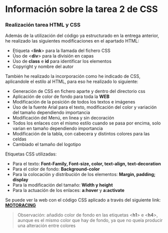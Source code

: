 # Información sobre la tarea 2 de CSS

### Realización tarea HTML y CSS

Además de la utilización del código ya estructurado en la entrega anterior, he realizado las siguientes modificaciones en el apartado HTML:
* Etiqueta <**link**> para la llamada del fichero CSS
* Úso de <**div**> para la división en capas
* Úso de **class** e **id** para identificar los elementos
* Copyright y nombre del autor

También he realizado la incorporación como he indicado de CSS, aplicandole el estilo al HTML, para eso he realizado lo siguiente:
* Generación de CSS en fichero aparte y dentro del directorio css
* Aplicación de color de fondo para toda la **WEB**
* Modificación de la posición de todos los textos e imágenes
* Úso de la fuente Arial para el texto, modificación del color y variación del tamaño dependiendo importancia
* Modificación del Menú, en linea y sin decoración
* Todos los enlaces con el mismo estilo cuando se pasa por encima, solo varian en tamaño dependiendo importancia
* Modificación de la tabla, con cabecera y distintos colores para las celdas
* Cambiado el tamaño del logotipo

Etiquetas CSS utilizadas:
* Para el texto: **Font-Family, Font-size, color, text-align, text-decoration**
* Para el color de fondo: **Background-color**
* Para la colocación y distribución de los elementos: **Margin, padding; display**
* Para la modificación del tamaño: **Width y height**
* Para la actuación de los enlaces: **a:hover** y **a:activate**

Se puede ver la web con el código CSS aplicado a través del siguiente link: **[MOTORACING](https://rawgit.com/catxe12/Tarea2-Css/master/index.html)**

>Observación: añadido color de fondo en las etiquetas <**h1**> e <**h4**>, aunque es el mismo color que hay de fondo, ya que no queía producir una alteración entre colores
